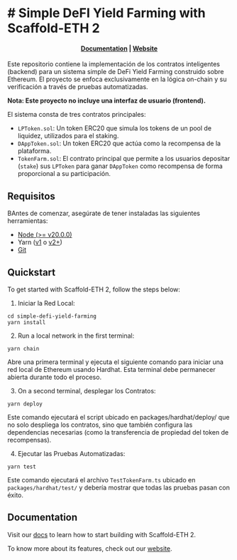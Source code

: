 # # Simple DeFI Yield Farming with Scaffold-ETH 2

<h4 align="center">
  <a href="https://docs.scaffoldeth.io">Documentation</a> |
  <a href="https://scaffoldeth.io">Website</a>
</h4>

Este repositorio contiene la implementación de los contratos inteligentes (backend) para un sistema simple de DeFi Yield Farming construido sobre Ethereum. El proyecto se enfoca exclusivamente en la lógica on-chain y su verificación a través de pruebas automatizadas.

**Nota: Este proyecto no incluye una interfaz de usuario (frontend).**

El sistema consta de tres contratos principales:
* `LPToken.sol`: Un token ERC20 que simula los tokens de un pool de liquidez, utilizados para el staking.
* `DAppToken.sol`: Un token ERC20 que actúa como la recompensa de la plataforma.
* `TokenFarm.sol`: El contrato principal que permite a los usuarios depositar (`stake`) sus `LPToken` para ganar `DAppToken` como recompensa de forma proporcional a su participación.

## Requisitos 

BAntes de comenzar, asegúrate de tener instaladas las siguientes herramientas:

* [Node (>= v20.0.0)](https://nodejs.org/en/download/)
* Yarn ([v1](https://classic.yarnpkg.com/en/docs/install/) o [v2+](https://yarnpkg.com/getting-started/install))
* [Git](https://git-scm.com/downloads)
## Quickstart

To get started with Scaffold-ETH 2, follow the steps below:

1.  Iniciar la Red Local:

```
cd simple-defi-yield-farming
yarn install
```

2. Run a local network in the first terminal:

```
yarn chain
```

Abre una primera terminal y ejecuta el siguiente comando para iniciar una red local de Ethereum usando Hardhat. Esta terminal debe permanecer abierta durante todo el proceso.

3. On a second terminal,  desplegar los Contratos:

```
yarn deploy
```

Este comando ejecutará el script ubicado en packages/hardhat/deploy/ que no solo despliega los contratos, sino que también configura las dependencias necesarias (como la transferencia de propiedad del token de recompensas).

4.  Ejecutar las Pruebas Automatizadas:

```
yarn test
```

Este comando ejecutará el archivo `TestTokenFarm.ts` ubicado en `packages/hardhat/test/` y debería mostrar que todas las pruebas pasan con éxito.




## Documentation

Visit our [docs](https://docs.scaffoldeth.io) to learn how to start building with Scaffold-ETH 2.

To know more about its features, check out our [website](https://scaffoldeth.io).

